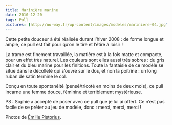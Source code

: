 ```yaml
---
title: Marinière marine
date: 2010-12-20
tags: Pull
pictures: [http://no-way.fr/wp-content/images/modeles/mariniere-04.jpg", "http://no-way.fr/wp-content/images/modeles/mariniere-03.jpg", "http://no-way.fr/wp-content/images/modeles/mariniere-01.jpg", "http://no-way.fr/wp-content/images/modeles/mariniere-02.jpg"]
---
```


<p>Cette petite douceur à été réalisée durant l’hiver 2008 : de forme longue et ample, ce pull est fait pour qu’on le tire et l’étire à loisir !</p>
<p>La trame est finement travaillée, la matière est à la fois matte et compacte, pour un effet très naturel. Les couleurs sont elles aussi très sobres : du gris clair et du bleu marine pour les finitions. Toute la fantaisie de ce modèle se situe dans le décolleté qui s’ouvre sur le dos, et non la poitrine : un long ruban de satin termine le col. </p>
<p>Conçu en toute spontanéité (pensé/tricoté en moins de deux mois), ce pull incarne une femme douce, féminine et terriblement mystérieuse.</p>
<p>PS : Sophie a accepté de poser avec ce pull que je lui ai offert. Ce n’est pas facile de se prêter au jeu de modèle, donc : merci, merci, merci !</p>


Photos de <a href="http://www.flickr.com/photos/emilie-pistorius/" target="_blank">Émilie Pistorius</a>.